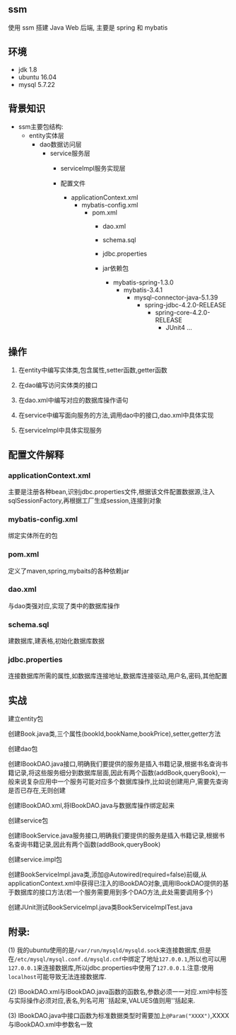 ## ssm

使用 ssm 搭建 Java Web 后端, 主要是 spring 和 mybatis

## 环境

* jdk 1.8
* ubuntu 16.04
* mysql 5.7.22

## 背景知识

* ssm主要包结构:
    * entity实体层
	    * dao数据访问层
		    * service服务层
			    * serviceImpl服务实现层

				* 配置文件
				    * applicationContext.xml
					    * mybatis-config.xml
						    * pom.xml
							    * dao.xml

								* schema.sql
								* jdbc.properties

								* jar依赖包
								    * mybatis-spring-1.3.0
									    * mybatis-3.4.1
										    * mysql-connector-java-5.1.39
											    * spring-jdbc-4.2.0-RELEASE
												    * spring-core-4.2.0-RELEASE
													    * JUnit4
														...

## 操作

1. 在entity中编写实体类,包含属性,setter函数,getter函数

2. 在dao编写访问实体类的接口

3. 在dao.xml中编写对应的数据库操作语句

4. 在service中编写面向服务的方法,调用dao中的接口,dao.xml中具体实现

5. 在serviceImpl中具体实现服务

## 配置文件解释

### applicationContext.xml

主要是注册各种bean,识别jdbc.properties文件,根据该文件配置数据源,注入sqlSessionFactory,再根据工厂生成session,连接到对象

### mybatis-config.xml

绑定实体所在的包

### pom.xml

定义了maven,spring,mybaits的各种依赖jar

### dao.xml

与dao类强对应,实现了类中的数据库操作

### schema.sql

建数据库,建表格,初始化数据库数据

### jdbc.properties

连接数据库所需的属性,如数据库连接地址,数据库连接驱动,用户名,密码,其他配置

## 实战

建立entity包

创建Book.java类,三个属性(bookId,bookName,bookPrice),setter,getter方法

创建dao包

创建IBookDAO.java接口,明确我们要提供的服务是插入书籍记录,根据书名查询书籍记录,将这些服务细分到数据库层面,因此有两个函数(addBook,queryBook),一般来说复杂应用中一个服务可能对应多个数据库操作,比如说创建用户,需要先查询是否已存在,无则创建

创建IBookDAO.xml,将IBookDAO.java与数据库操作绑定起来

创建service包

创建IBookService.java服务接口,明确我们要提供的服务是插入书籍记录,根据书名查询书籍记录,因此有两个函数(addBook,queryBook)

创建service.impl包

创建BookServiceImpl.java类,添加@Autowired(required=false)前缀,从applicationContext.xml中获得已注入的IBookDAO对象,调用IBookDAO提供的基于数据库的接口方法(若一个服务需要用到多个DAO方法,此处需要调用多个)

创建JUnit测试BookServiceImpl.java类BookServiceImplTest.java

## 附录:

(1)
我的ubuntu使用的是`/var/run/mysqld/mysqld.sock`来连接数据库,但是在`/etc/mysql/mysql.conf.d/mysqld.cnf`中绑定了地址`127.0.0.1`,所以也可以用`127.0.0.1`来连接数据库,所以jdbc.properties中使用了`127.0.0.1`.注意:使用`localhost`可能导致无法连接数据库.

(2)
IBookDAO.xml与IBookDAO.java函数的函数名,参数必须一一对应.xml中标签与实际操作必须对应,表名,列名可用``括起来,VALUES值则用''括起来.

(3)
IBookDAO.java中接口函数为标准数据类型时需要加上`@Param("XXXX")`,XXXX与IBookDAO.xml中参数名一致
